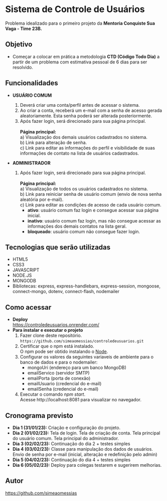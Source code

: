 # Sistema de Controle de Usuários

Problema idealizado para o primeiro projeto da **Mentoria Conquiste Sua Vaga - Time 23B.**

## Objetivo
- Começar a colocar em prática a metodologia **CTD (Código Todo Dia)** a partir de um problema com estimativa pessoal de 6 dias para ser resolvido.

## Funcionalidades
- **USUÁRIO COMUM**<br>
  1. Deverá criar uma conta/perfil antes de acessar o sistema. <br>
  2. Ao criar a conta, receberá um e-mail com a senha de acesso gerada aleatoriamente. Esta senha poderá ser alterada posteriormente. <br>
  3. Após fazer login, será direcionado para sua página principal. <br><br>
     **Página principal:**<br>
     a) Visualização dos demais usuários cadastrados no sistema.<br>
     b) Link para alteração de senha.<br>
     c) Link para editar as informações do perfil e visibilidade de suas informações de contato na lista de usuários cadastrados.<br>

- **ADMINISTRADOR**<br>
  1. Após fazer login, será direcionado para sua página principal. <br><br>
     **Página principal:**<br>
     a) Visualização de todos os usuários cadastrados no sistema.<br>
     b) Link para reiniciar senha de usuário comum (envio de nova senha aleatória por e-mail).<br>
     c) Link para editar as condições de acesso de cada usuário comum.<br>
        - **ativo**: usuário comum faz login e consegue acessar sua página inicial.<br>
        - **inativo**: usuário comum faz login, mas não consegue acessar as informações dos demais contatos na lista geral.<br>
        - **bloqueado**: usuário comum não consegue fazer login.<br>
  
## Tecnologias que serão utilizadas
- HTML5
- CSS3
- JAVASCRIPT
- NODE.JS
- MONGODB
- Bibliotecas: express, express-handlebars, express-session, mongoose, connect-mongo, dotenv, connect-flash, nodemailer

## Como acessar
- **Deploy** <br>
  https://controledeusuarios.onrender.com/
- **Para instalar e executar o projeto** <br>
  1. Fazer clone deste repositório. <br>
     `https://github.com/simeaomessias/controledeusuarios.git`
  2. Certificar que o npm está instalado. <br>
     O npm pode ser obtido instalando o [Node](https://nodejs.org/en/).
  3. Configurar os valores da seguintes variaveis de ambiente para o banco de dados e para o nodemailer:<br>
     - mongoUri (endereço para um banco MongoDB)<br>
     - emailServico (servidor SMTP)<br>
     - emailPorta (porta de conexão)<br>
     - emailUsuario (credencial do e-mail)<br>
     - emailSenha (credencial do e-mail)<br>
  4. Executar o comando *npm start*. <br>
     Acesse http://localhost:8081 para visualizar no navegador.

## Cronograma previsto
- **Dia 1 (31/01/23):** Criação e configuração do projeto. <br>
- **Dia 2 (01/02/23):** Tela de login. Tela de criação de conta. Tela principal do usuário comum. Tela principal do administrador.<br>
- **Dia 3 (02/02/23):** Continuação do dia 2 + testes simples
- **Dia 4 (03/02/23):** Classe para manipulação dos dados de usuários. Envio de senha por e-mail (inicial, alteração e redefinição pelo admin)  
- **Dia 5 (04/02/23):** Continuação do dia 4 + testes simples
- **Dia 6 (05/02/23):** Deploy para colegas testarem e sugerirem melhorias.

## Autor
https://github.com/simeaomessias

